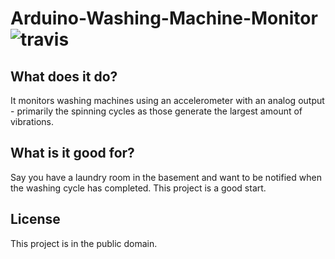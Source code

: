 # Arduino-Washing-Machine-Monitor ![travis](https://travis-ci.org/jasiek/Arduino-Washing-Machine-Monitor.svg?branch=master)

## What does it do?

It monitors washing machines using an accelerometer with an analog output - primarily the spinning cycles as those generate
the largest amount of vibrations.

## What is it good for?

Say you have a laundry room in the basement and want to be notified when the washing cycle has completed. This project is a good start.

## License

This project is in the public domain.

